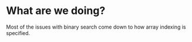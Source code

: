 # What are we doing? 
Most of the issues with binary search come down to how array indexing is specified. 
